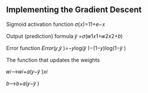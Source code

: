 
## Implementing the Gradient Descent 

Sigmoid activation function
𝜎(𝑥)=11+𝑒−𝑥
 
Output (prediction) formula
𝑦̂ =𝜎(𝑤1𝑥1+𝑤2𝑥2+𝑏)
 
Error function
𝐸𝑟𝑟𝑜𝑟(𝑦,𝑦̂ )=−𝑦log(𝑦̂ )−(1−𝑦)log(1−𝑦̂ )
 
The function that updates the weights

𝑤𝑖⟶𝑤𝑖+𝛼(𝑦−𝑦̂ )𝑥𝑖
 
𝑏⟶𝑏+𝛼(𝑦−𝑦̂ )
